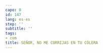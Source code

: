 ```yaml
---
capo: 0
id: 147
lang: es-es
step: ''
subtitle: ''
tags:
- com
title: SEÑOR, NO ME CORRIJAS EN TU CÓLERA
---
```

